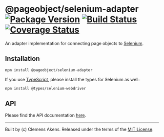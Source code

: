 # @pageobject/selenium-adapter [![Package Version][badge-npm-image]][badge-npm-link] [![Build Status][badge-travis-image]][badge-travis-link] [![Coverage Status][badge-coveralls-image]][badge-coveralls-link]

An adapter implementation for connecting page objects to [Selenium][selenium].

## Installation

```sh
npm install @pageobject/selenium-adapter
```

If you use [TypeScript][typescript], please install the types for Selenium as well:

```sh
npm install @types/selenium-webdriver
```

## API

Please find the API documentation [here][repo-api-selenium-adapter].

---

Built by (c) Clemens Akens. Released under the terms of the [MIT License][repo-license].

[badge-coveralls-image]: https://coveralls.io/repos/github/clebert/pageobject/badge.svg?branch=master
[badge-coveralls-link]: https://coveralls.io/github/clebert/pageobject?branch=master
[badge-npm-image]: https://img.shields.io/npm/v/@pageobject/selenium-adapter.svg
[badge-npm-link]: https://www.npmjs.com/package/@pageobject/selenium-adapter
[badge-travis-image]: https://travis-ci.org/clebert/pageobject.svg?branch=master
[badge-travis-link]: https://travis-ci.org/clebert/pageobject
[repo-api-selenium-adapter]: https://pageobject.js.org/api/selenium-adapter/
[repo-license]: https://github.com/clebert/pageobject/blob/master/LICENSE
[selenium]: http://seleniumhq.github.io/selenium/docs/api/javascript/index.html
[typescript]: https://www.typescriptlang.org/
